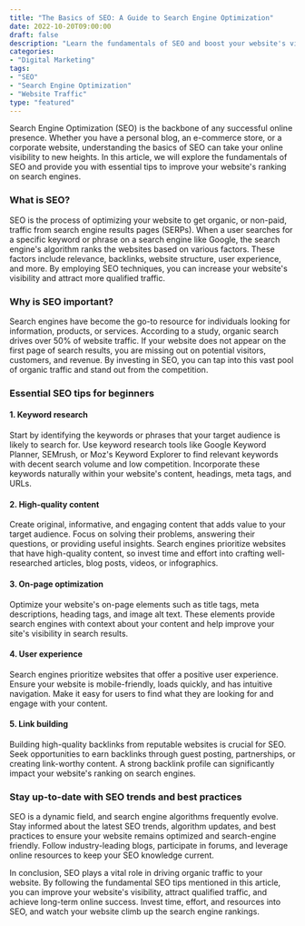 ```yaml
---
title: "The Basics of SEO: A Guide to Search Engine Optimization"
date: 2022-10-20T09:00:00
draft: false
description: "Learn the fundamentals of SEO and boost your website's visibility on search engines."
categories:
- "Digital Marketing"
tags:
- "SEO"
- "Search Engine Optimization"
- "Website Traffic"
type: "featured"
---
```


Search Engine Optimization (SEO) is the backbone of any successful online presence. Whether you have a personal blog, an e-commerce store, or a corporate website, understanding the basics of SEO can take your online visibility to new heights. In this article, we will explore the fundamentals of SEO and provide you with essential tips to improve your website's ranking on search engines.

### What is SEO?

SEO is the process of optimizing your website to get organic, or non-paid, traffic from search engine results pages (SERPs). When a user searches for a specific keyword or phrase on a search engine like Google, the search engine's algorithm ranks the websites based on various factors. These factors include relevance, backlinks, website structure, user experience, and more. By employing SEO techniques, you can increase your website's visibility and attract more qualified traffic.

### Why is SEO important?

Search engines have become the go-to resource for individuals looking for information, products, or services. According to a study, organic search drives over 50% of website traffic. If your website does not appear on the first page of search results, you are missing out on potential visitors, customers, and revenue. By investing in SEO, you can tap into this vast pool of organic traffic and stand out from the competition.

### Essential SEO tips for beginners

#### 1. Keyword research

Start by identifying the keywords or phrases that your target audience is likely to search for. Use keyword research tools like Google Keyword Planner, SEMrush, or Moz's Keyword Explorer to find relevant keywords with decent search volume and low competition. Incorporate these keywords naturally within your website's content, headings, meta tags, and URLs.

#### 2. High-quality content

Create original, informative, and engaging content that adds value to your target audience. Focus on solving their problems, answering their questions, or providing useful insights. Search engines prioritize websites that have high-quality content, so invest time and effort into crafting well-researched articles, blog posts, videos, or infographics.

#### 3. On-page optimization

Optimize your website's on-page elements such as title tags, meta descriptions, heading tags, and image alt text. These elements provide search engines with context about your content and help improve your site's visibility in search results.

#### 4. User experience

Search engines prioritize websites that offer a positive user experience. Ensure your website is mobile-friendly, loads quickly, and has intuitive navigation. Make it easy for users to find what they are looking for and engage with your content.

#### 5. Link building

Building high-quality backlinks from reputable websites is crucial for SEO. Seek opportunities to earn backlinks through guest posting, partnerships, or creating link-worthy content. A strong backlink profile can significantly impact your website's ranking on search engines.

### Stay up-to-date with SEO trends and best practices

SEO is a dynamic field, and search engine algorithms frequently evolve. Stay informed about the latest SEO trends, algorithm updates, and best practices to ensure your website remains optimized and search-engine friendly. Follow industry-leading blogs, participate in forums, and leverage online resources to keep your SEO knowledge current.

In conclusion, SEO plays a vital role in driving organic traffic to your website. By following the fundamental SEO tips mentioned in this article, you can improve your website's visibility, attract qualified traffic, and achieve long-term online success. Invest time, effort, and resources into SEO, and watch your website climb up the search engine rankings.
